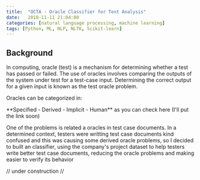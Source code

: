 ```yaml
---
title:  "OCTA - Oracle Classifier for Text Analysis"
date:   2018-11-11 21:04:00
categories: [natural language processing, machine learning]
tags: [Python, ML, NLP, NLTK, Scikit-learn]
---
```


## Background

<p>In computing, oracle (test) is a mechanism for determining whether a test has passed or failed. The use of oracles involves comparing the outputs of the system under test for a test-case input.
Determining the correct output for a given input is known as the test oracle problem.</p>

<p>Oracles can be categorized in:</p> **Specified - Derived - Implicit - Human** as you can check here (I'll put the link soon)

<p>One of the problems is related a oracles in test case documents. In a determined context, testers were writting test case documents kind confused and this was causing some derived oracle problems, so I decided to built an classifier, using the company's project dataset to help testers write better test case documents, reducing the oracle problems and making easier to verify its behavior</p>


// under construction // 
